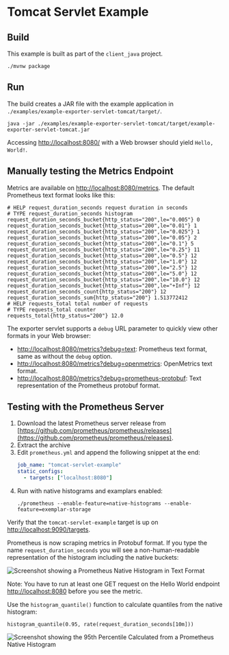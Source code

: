 # Tomcat Servlet Example

## Build

This example is built as part of the `client_java` project.

```shell
./mvnw package
```

## Run

The build creates a JAR file with the example application in
`./examples/example-exporter-servlet-tomcat/target/`.

```shell
java -jar ./examples/example-exporter-servlet-tomcat/target/example-exporter-servlet-tomcat.jar
```

Accessing [http://localhost:8080/](http://localhost:8080/) with a Web browser should yield
`Hello, World!`.

## Manually testing the Metrics Endpoint

Metrics are available on [http://localhost:8080/metrics](http://localhost:8080/metrics). The default
Prometheus text
format looks like this:

```text
# HELP request_duration_seconds request duration in seconds
# TYPE request_duration_seconds histogram
request_duration_seconds_bucket{http_status="200",le="0.005"} 0
request_duration_seconds_bucket{http_status="200",le="0.01"} 1
request_duration_seconds_bucket{http_status="200",le="0.025"} 1
request_duration_seconds_bucket{http_status="200",le="0.05"} 2
request_duration_seconds_bucket{http_status="200",le="0.1"} 5
request_duration_seconds_bucket{http_status="200",le="0.25"} 11
request_duration_seconds_bucket{http_status="200",le="0.5"} 12
request_duration_seconds_bucket{http_status="200",le="1.0"} 12
request_duration_seconds_bucket{http_status="200",le="2.5"} 12
request_duration_seconds_bucket{http_status="200",le="5.0"} 12
request_duration_seconds_bucket{http_status="200",le="10.0"} 12
request_duration_seconds_bucket{http_status="200",le="+Inf"} 12
request_duration_seconds_count{http_status="200"} 12
request_duration_seconds_sum{http_status="200"} 1.513772412
# HELP requests_total total number of requests
# TYPE requests_total counter
requests_total{http_status="200"} 12.0
```

The exporter servlet supports a `debug` URL parameter to quickly view other formats in your Web
browser:

- [http://localhost:8080/metrics?debug=text](http://localhost:8080/metrics?debug=text): Prometheus
  text format, same as
  without the `debug` option.
- [http://localhost:8080/metrics?debug=openmetrics](http://localhost:8080/metrics?debug=openmetrics): <!-- editorconfig-checker-disable-line -->
  OpenMetrics text
  format.
- [http://localhost:8080/metrics?debug=prometheus-protobuf](http://localhost:8080/metrics?debug=prometheus-protobuf): <!-- editorconfig-checker-disable-line -->
  Text representation of the Prometheus protobuf format.

## Testing with the Prometheus Server

1. Download the latest Prometheus server release
   from [https://github.com/prometheus/prometheus/releases](https://github.com/prometheus/prometheus/releases). <!-- editorconfig-checker-disable-line -->
2. Extract the archive
3. Edit `prometheus.yml` and append the following snippet at the end:
   ```yaml
   job_name: "tomcat-servlet-example"
   static_configs:
     - targets: ["localhost:8080"]
   ```
4. Run with native histograms and examplars enabled:
   ```shell
   ./prometheus --enable-feature=native-histograms --enable-feature=exemplar-storage
   ```

Verify that the `tomcat-servlet-example` target is up
on [http://localhost:9090/targets](http://localhost:9090/targets).

Prometheus is now scraping metrics in Protobuf format. If you type the name
`request_duration_seconds` you will see a
non-human-readable representation of the histogram including the native buckets:

![Screenshot showing a Prometheus Native Histogram in Text Format](https://github.com/prometheus/client_java/assets/330535/863efe0b-a9eb-40ae-a078-72497abc6f04) <!-- editorconfig-checker-disable-line -->

Note: You have to run at least one GET request on the Hello World
endpoint [http://localhost:8080](http://localhost:8080) before you see the metric.

Use the `histogram_quantile()` function to calculate quantiles from the native histogram:

```text
histogram_quantile(0.95, rate(request_duration_seconds[10m]))
```

![Screenshot showing the 95th Percentile Calculated from a Prometheus Native Histogram](https://github.com/prometheus/client_java/assets/330535/889fb769-9445-4f6f-8540-2b1ddffca55e) <!-- editorconfig-checker-disable-line -->
